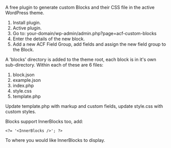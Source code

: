 A free plugin to generate custom Blocks and their CSS file in the active WordPress theme.

1. Install plugin.
2. Active plugin.
3. Go to: your-domain/wp-admin/admin.php?page=acf-custom-blocks
4. Enter the details of the new block.
5. Add a new ACF Field Group, add fields and assign the new field group to the Block.

A 'blocks' directory is added to the theme root, each block is in it's own sub-directory. Within each of these are 6 files:

1. block.json
2. example.json
3. index.php
4. style.css
5. template.php

Update template.php with markup and custom fields, update style.css with custom styles. 

Blocks support InnerBlocks too, add: 

    <?= '<InnerBlocks />'; ?>

To where you would like InnerBlocks to display.
